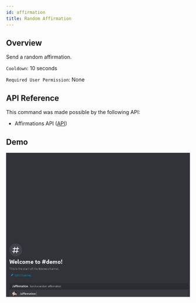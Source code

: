 ```yaml
---
id: affirmation
title: Random Affirmation
---
```


## Overview

Send a random affirmation.

`Cooldown`: 10 seconds

`Required User Permission`: None

## API Reference

This command was made possible by the following API:

- Affirmations API ([API](https://www.affirmations.dev/))

## Demo

![Random Affirmation Command Demo GIF](../../../public/random/affirmation.gif)
